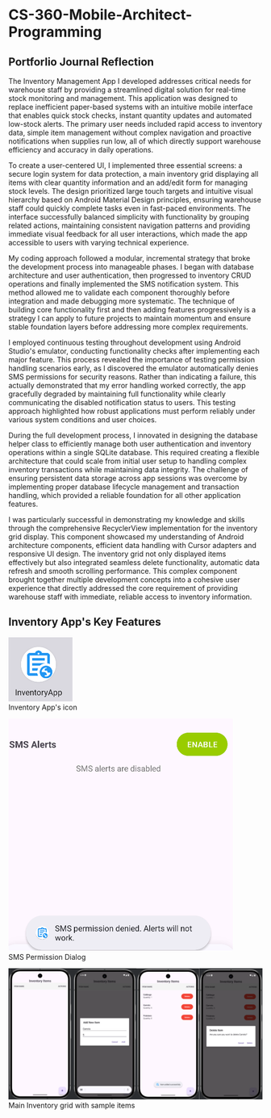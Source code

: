 # CS-360-Mobile-Architect-Programming

## Portforlio Journal Reflection

The Inventory Management App I developed addresses critical needs for warehouse staff by providing a streamlined digital solution for real-time stock monitoring and management. This application was designed to replace inefficient paper-based systems with an intuitive mobile interface that enables quick stock checks, instant quantity updates and automated low-stock alerts. The primary user needs included rapid access to inventory data, simple item management without complex navigation and proactive notifications when supplies run low, all of which directly support warehouse efficiency and accuracy in daily operations.

To create a user-centered UI, I implemented three essential screens: a secure login system for data protection, a main inventory grid displaying all items with clear quantity information and an add/edit form for managing stock levels. The design prioritized large touch targets and intuitive visual hierarchy based on Android Material Design principles, ensuring warehouse staff could quickly complete tasks even in fast-paced environments. The interface successfully balanced simplicity with functionality by grouping related actions, maintaining consistent navigation patterns and providing immediate visual feedback for all user interactions, which made the app accessible to users with varying technical experience.

My coding approach followed a modular, incremental strategy that broke the development process into manageable phases. I began with database architecture and user authentication, then progressed to inventory CRUD operations and finally implemented the SMS notification system. This method allowed me to validate each component thoroughly before integration and made debugging more systematic. The technique of building core functionality first and then adding features progressively is a strategy I can apply to future projects to maintain momentum and ensure stable foundation layers before addressing more complex requirements.

I employed continuous testing throughout development using Android Studio's emulator, conducting functionality checks after implementing each major feature. This process revealed the importance of testing permission handling scenarios early, as I discovered the emulator automatically denies SMS permissions for security reasons. Rather than indicating a failure, this actually demonstrated that my error handling worked correctly, the app gracefully degraded by maintaining full functionality while clearly communicating the disabled notification status to users. This testing approach highlighted how robust applications must perform reliably under various system conditions and user choices.

During the full development process, I innovated in designing the database helper class to efficiently manage both user authentication and inventory operations within a single SQLite database. This required creating a flexible architecture that could scale from initial user setup to handling complex inventory transactions while maintaining data integrity. The challenge of ensuring persistent data storage across app sessions was overcome by implementing proper database lifecycle management and transaction handling, which provided a reliable foundation for all other application features.

I was particularly successful in demonstrating my knowledge and skills through the comprehensive RecyclerView implementation for the inventory grid display. This component showcased my understanding of Android architecture components, efficient data handling with Cursor adapters and responsive UI design. The inventory grid not only displayed items effectively but also integrated seamless delete functionality, automatic data refresh and smooth scrolling performance. This complex component brought together multiple development concepts into a cohesive user experience that directly addressed the core requirement of providing warehouse staff with immediate, reliable access to inventory information.


## Inventory App's Key Features
![alt text](https://github.com/annjessicatan/CS-360-Mobile-Architect-Programming/blob/main/CS-360%20Inventory%20App%20Images/icon.png "Inventory App Icon")<br>
Inventory App's icon<br>

![alt text](https://github.com/annjessicatan/CS-360-Mobile-Architect-Programming/blob/main/CS-360%20Inventory%20App%20Images/SMS%20Dialog.png "SMS Permission Dialog")<br>
SMS Permission Dialog<br>

![alt text](https://github.com/annjessicatan/CS-360-Mobile-Architect-Programming/blob/main/CS-360%20Inventory%20App%20Images/Main%20Inventory%20Grid.png "Main Inventory Grid")<br>
Main Inventory grid with sample items

